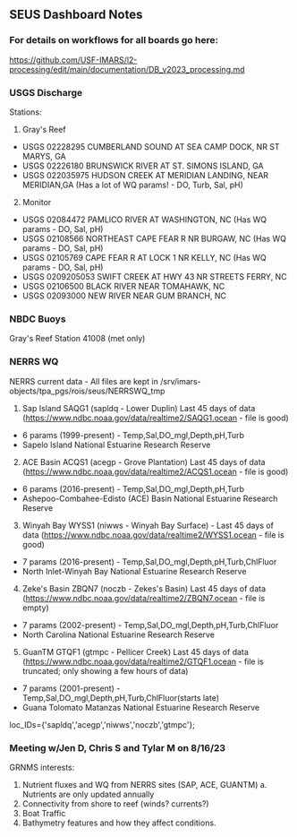 ## SEUS Dashboard Notes    
### For details on workflows for all boards go here: 
https://github.com/USF-IMARS/l2-processing/edit/main/documentation/DB_v2023_processing.md

### USGS Discharge

Stations:
1. Gray's Reef
- USGS 02228295 CUMBERLAND SOUND AT SEA CAMP DOCK, NR ST MARYS, GA
- USGS 02226180 BRUNSWICK RIVER AT ST. SIMONS ISLAND, GA
- USGS 022035975 HUDSON CREEK AT MERIDIAN LANDING, NEAR MERIDIAN,GA (Has a lot of WQ params! - DO, Turb, Sal, pH)
2. Monitor
- USGS 02084472 PAMLICO RIVER AT WASHINGTON, NC (Has WQ params - DO, Sal, pH)
- USGS 02108566 NORTHEAST CAPE FEAR R NR BURGAW, NC  (Has WQ params - DO, Sal, pH)
- USGS 02105769 CAPE FEAR R AT LOCK 1 NR KELLY, NC (Has WQ params - DO, Sal, pH)
- USGS 0209205053 SWIFT CREEK AT HWY 43 NR STREETS FERRY, NC
- USGS 02106500 BLACK RIVER NEAR TOMAHAWK, NC
- USGS 02093000 NEW RIVER NEAR GUM BRANCH, NC

### NBDC Buoys
Gray's Reef
Station 41008 (met only)

### NERRS WQ
NERRS current data - All files are kept in /srv/imars-objects/tpa_pgs/rois/seus/NERRSWQ_tmp
1. Sap Island SAQG1 (sapldq - Lower Duplin) Last 45 days of data (https://www.ndbc.noaa.gov/data/realtime2/SAQG1.ocean - file is good)
  - 6 params (1999-present) - Temp,Sal,DO_mgl,Depth,pH,Turb
  - Sapelo Island National Estuarine Research Reserve
2. ACE Basin ACQS1 (acegp - Grove Plantation) Last 45 days of data (https://www.ndbc.noaa.gov/data/realtime2/ACQS1.ocean - file is good)
  - 6 params (2016-present) - Temp,Sal,DO_mgl,Depth,pH,Turb
  - Ashepoo-Combahee-Edisto (ACE) Basin National Estuarine Research Reserve
3. Winyah Bay WYSS1 (niwws - Winyah Bay Surface) - Last 45 days of data (https://www.ndbc.noaa.gov/data/realtime2/WYSS1.ocean - file is good)
  - 7 params (2016-present) - Temp,Sal,DO_mgl,Depth,pH,Turb,ChlFluor
  - North Inlet-Winyah Bay National Estuarine Research Reserve
4. Zeke's Basin ZBQN7 (noczb - Zekes's Basin) Last 45 days of data (https://www.ndbc.noaa.gov/data/realtime2/ZBQN7.ocean - file is empty)
  - 7 params (2002-present) - Temp,Sal,DO_mgl,Depth,pH,Turb,ChlFluor
  - North Carolina National Estuarine Research Reserve
5. GuanTM GTQF1 (gtmpc - Pellicer Creek) Last 45 days of data (https://www.ndbc.noaa.gov/data/realtime2/GTQF1.ocean - file is truncated; only showing a few hours of data)
  - 7 params (2001-present) - Temp,Sal,DO_mgl,Depth,pH,Turb,ChlFluor(starts late)
  - Guana Tolomato Matanzas National Estuarine Research Reserve

loc_IDs={'sapldq','acegp','niwws','noczb','gtmpc'};

### Meeting w/Jen D, Chris S and Tylar M on 8/16/23
GRNMS interests:
1. Nutrient fluxes and WQ from NERRS sites (SAP, ACE, GUANTM)
    a. Nutrients are only updated annually
2. Connectivity from shore to reef (winds? currents?)
3. Boat Traffic
4. Bathymetry features and how they affect conditions.

